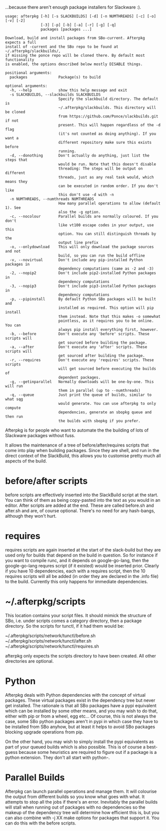 ...because there aren't enough package installers for Slackware :).

```
usage: afterpkg [-h] [-s SLACKBUILDS] [-d] [-n NUMTHREADS] [-c] [-o] [-v] [-2]
                [-3] [-p] [-b] [-a] [-r] [-g] [-q]
                packages [packages ...]

Download, build and install packages from SBo-current. Afterpkg expects a full
install of -current and the SBo repo to be found at ~/.afterpkg/slackbuilds/,
if missing the ponce repo will be cloned there. By default most functionality
is enabled, the options described below mostly DISABLE things.

positional arguments:
  packages              Package(s) to build

optional arguments:
  -h, --help            show this help message and exit
  -s SLACKBUILDS, --slackbuilds SLACKBUILDS
                        Specify the slackbuild directory. The default is
                        ~/.afterpkg/slackbuilds. This directory will be cloned
                        from https://github.com/Ponce/slackbuilds.git if not
                        present. This will happen regardless of the -d flag
                        (it's not counted as doing anything). If you want a
                        different repository make sure this exists before
                        running.
  -d, --donothing       Don't actually do anything, just list the steps that
                        would be run. Note that this doesn't disable
                        threading: The steps will be output on different
                        threads, just as any real task would, which means they
                        can be executed in random order. If you don't like
                        this don't use -d with -n
  -n NUMTHREADS, --numthreads NUMTHREADS
                        How many parallel operations to allow (default 1). See
                        also the -g option.
  -c, --nocolour        Parallel builds are normally coloured. If you don't
                        like vt100 escape codes in your output, use this
                        option. You can still distinguish threads by the
                        output line prefix
  -o, --onlydownload    This will only download the package sources and not
                        build, so you can run the build offline
  -v, --novirtual       Don't include any pip-installed Python packages in
                        dependency computations (same as -2 and -3)
  -2, --nopip2          Don't include pip2-installed Python packages in
                        dependency computations
  -3, --nopip3          Don't include pip3-installed Python packages in
                        dependency computations
  -p, --pipinstall      By default Python SBo packages will be built and
                        installed as required. This option will pip install
                        them instead. Note that this makes -o somewhat
                        pointless, as it requires you to be online. You can
                        always pip install everything first, however.
  -b, --before          Don't execute any 'before' scripts. These scripts will
                        get sourced before building the package.
  -a, --after           Don't execute any 'after' scripts. These scripts will
                        get sourced after building the package.
  -r, --requires        Don't execute any 'requires' scripts. These scripts
                        will get sourced before executing the builds of
                        dependent packages.
  -g, --getinparallel   Normally downloads will be one-by-one. This will run
                        them in parallel (up to --numthreads)
  -q, --queue           Just print the queue of builds, similar to what sqg
                        would generate. You can use afterpkg to only compute
                        dependencies, generate an sbopkg queue and then run
                        the builds with sbopkg if you prefer.
```

Afterpkg is for people who want to automate the the building of lots of 
Slackware packages without fuss.

It allows the maintenance of a tree of before/after/requires scripts that
come into play when building packages.  Since they are shell, and run in the
direct context of the SlackBuild, this allows you to customise pretty
much all aspects of the build.

before/after scripts
====================

before scripts are effectively inserted into the SlackBuild script at the
start.  You can think of them as being copy-pasted into the text as you
would in an editor.  After scripts are added at the end.  These are called
before.sh and after.sh and are, of course optional.  There's no need for any
hash-bangs, although they won't hurt.

requires
========

requires scripts are again inserted at the start of the slack-build but they
are used only for builds that depend on the build in question.  So for
instance if you want to compile runc, and it depends on google-go-lang, then
the google-go-lang requres script (if it existed) would be inserted prior. 
Clearly if you have 10 dependencies, each with a requires script, then the
10 requires scripts will all be added (in order they are declared in the
.info file) to the build. Currently this only happens for immediate
dependencies.

~/.afterpkg/scripts
===================

This location contains your script files.  It should mimick the structure of
SBo, i.e. under scripts comes a category directory, then a package
directory.  So the scripts for tunctl, if it had them would be:

~/.afterpkg/scripts/network/tunctl/before.sh
~/.afterpkg/scripts/network/tunctl/after.sh
~/.afterpkg/scripts/network/tunctl/requires.sh

afterpkg only expects the scripts directory to have been created.  All other
directories are optional.

Python
======

Afterpkg deals with Python dependencies with the concept of virtual
packages.  These virtual packages exist in the dependency tree but never get
installed.  The rationale is that all SBo packages have a pypi equivalent
which can be installed by some other means, and you may wish to do that,
either with pip or from a wheel, egg etc... Of course, this is not always the
case, some SBo python packages aren't in pypi in which case they have to be
installed from SBo anyhow, but at least it helps to avoid SBo packages
blocking upgrade operations from pip.

On the other hand, you may wish to simply install the pypi equivalents as
part of your queued builds which is also possible.  This is of course a
best-guess because some heuristics are required to figure out if a package
is a python extension.  They don't all start with python-.

Parallel Builds
===============

Afterpkg can launch parallel operations and manage them.  It will colourise
the output from different builds so you know what goes with what.  It
attempts to stop all the jobs if there's an error.  Inevitably the parallel
builds will stall when running out of packages with no dependencies so the
makeup of the dependency tree will determine how efficient this is, but you
can also combine with -j XX make options for packages that support it.  You
can do this with the before scripts.

